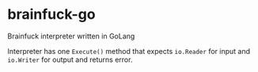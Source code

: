 # brainfuck-go
Brainfuck interpreter written in GoLang

Interpreter has one `Execute()` method that expects `io.Reader` for input and `io.Writer` for output and returns error.
